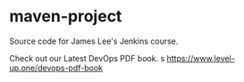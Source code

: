 # maven-project
Source code for James Lee's Jenkins course.

Check out our Latest DevOps PDF book.
s
https://www.level-up.one/devops-pdf-book
